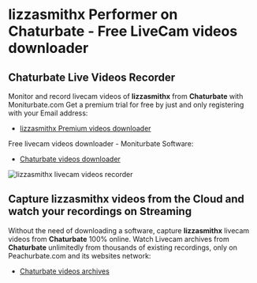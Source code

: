 # lizzasmithx Performer on Chaturbate - Free LiveCam videos downloader

## Chaturbate Live Videos Recorder

Monitor and record livecam videos of **lizzasmithx** from **Chaturbate** with Moniturbate.com
Get a premium trial for free by just and only registering with your Email address:
* [lizzasmithx Premium videos downloader](https://moniturbate.com/request-demo-licence-key.html)

Free livecam videos downloader - Moniturbate Software:
* [Chaturbate videos downloader](https://moniturbate.com/moniturbate-download-software.html)

![lizzasmithx livecam videos recorder](https://peachurnet.com/templates/moniturbate-software.png)


## Capture lizzasmithx videos from the Cloud and watch your recordings on Streaming

Without the need of downloading a software, capture **lizzasmithx** livecam videos from **Chaturbate** 100% online.
Watch Livecam archives from **Chaturbate** unlimitedly from thousands of existing recordings, only on Peachurbate.com and its websites network:
* [Chaturbate videos archives](https://peachurnet.com/)